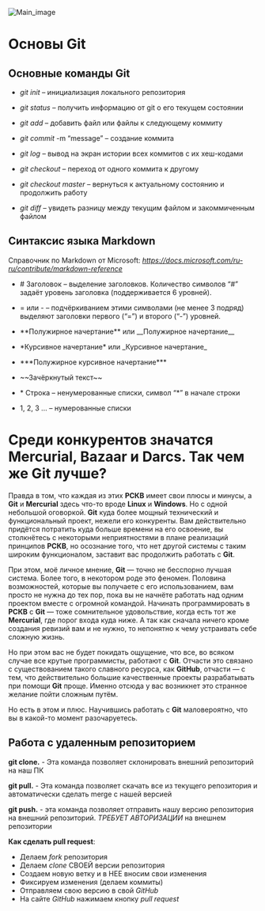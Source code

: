 ![Main_image](/Git_Image.jpeg)
# Основы Git

## Основные команды Git

* *git init* – инициализация локального репозитория

* *git status* – получить информацию от git о его текущем состоянии

* *git add* – добавить файл или файлы к следующему коммиту

* *git commit* -m “message” – создание коммита

* *git log* – вывод на экран истории всех коммитов с их хеш-кодами

* *git checkout* – переход от одного коммита к другому

* *git checkout master* – вернуться к актуальному состоянию и продолжить работу

* *git diff* – увидеть разницу между текущим файлом и закоммиченным файлом


## Синтаксис языка Markdown

Справочник по Markdown от Microsoft:
*https://docs.microsoft.com/ru-ru/contribute/markdown-reference*

* \# Заголовок – выделение заголовков. Количество символов “#” задаёт уровень заголовка
(поддерживается 6 уровней).

* = или - – подчёркиванием этими символами (не менее 3 подряд) выделяют заголовки первого
(“=”) и второго (“-”) уровней.

* \*\*Полужирное начертание\*\* или \_\_Полужирное начертание\_\_

* \*Курсивное начертание\* или \_Курсивное начертание\_

* \*\*\*Полужирное курсивное начертание\*\*\*

* \~\~Зачёркнутый текст\~\~

* \* Строка – ненумерованные списки, символ “*” в начале строки

* 1, 2, 3 … – нумерованные списки

# Среди конкурентов значатся Mercurial, Bazaar и Darcs. Так чем же Git лучше?

Правда в том, что каждая из этих **РСКВ** имеет свои плюсы и минусы, а **Git** и **Mercurial** здесь что-то вроде **Linux** и **Windows**. Но с одной небольшой оговоркой. **Git** куда более мощный технический и функциональный проект, нежели его конкуренты. Вам действительно придётся потратить куда больше времени на его освоение, вы столкнётесь с некоторыми неприятностями в плане реализаций принципов **РСКВ**, но осознание того, что нет другой системы с таким широким функционалом, заставит вас продолжить работать с **Git**.

При этом, моё личное мнение, **Git** — точно не бесспорно лучшая система. Более того, в некотором роде это феномен. Половина возможностей, которые вы получаете с его использованием, вам просто не нужна до тех пор, пока вы не начнёте работать над одним проектом вместе с огромной командой. Начинать программировать в **РСКВ** с **Git** — тоже сомнительное удовольствие, когда есть тот же **Mercurial**, где порог входа куда ниже. А так как сначала ничего кроме создания ревизий вам и не нужно, то непонятно к чему устраивать себе сложную жизнь.

Но при этом вас не будет покидать ощущение, что все, во всяком случае все крутые программисты, работают с **Git**. Отчасти это связано с существованием такого славного ресурса, как **GitHub**, отчасти — с тем, что действительно большие качественные проекты разрабатывать при помощи **Git** проще. Именно отсюда у вас возникнет это странное желание пойти сложным путём.

Но есть в этом и плюс. Научившись работать с **Git** маловероятно, что вы в какой-то момент разочаруетесь.

## Работа с удаленным репозиторием

**git clone.** - Эта команда позволяет склонировать внешний репозиторий на наш ПК 

**git pull.** - Эта команда позволяет скачать все из текущего репозитория и автоматически
сделать merge с нашей версией 

**git push.** - эта команда позволяет отправить нашу версию репозитория на внешний
репозиторий. _ТРЕБУЕТ АВТОРИЗАЦИИ_ на внешнем репозитории

**Как сделать pull request**:
* Делаем _fork_ репозитория
* Делаем _clone_ СВОЕЙ версии репозитория
* Создаем новую ветку и в НЕЕ вносим свои изменения
* Фиксируем изменения (делаем коммиты)
* Отправляем свою версию в свой _GitHub_
* На сайте _GitHub_ нажимаем кнопку _pull request_ 